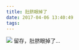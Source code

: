 ```yaml
---
title: 肚脐眼掉了
date: 2017-04-06 13:40:49
tags:
---
```

![](http://images.dsphoebe.com/panda-20170406.jpg)
留存，肚脐眼掉了... 